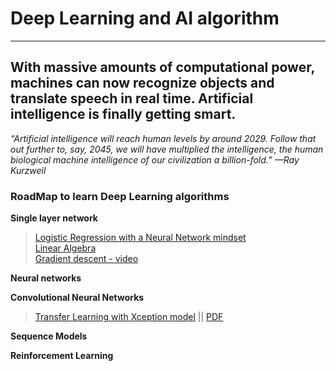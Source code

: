 # Deep Learning and AI algorithm

-----------------------------------------------------------------------------------------------------------------------------------
**With massive amounts of computational power, machines can now recognize objects and translate speech in real time. Artificial intelligence is finally getting smart.**
-----------------------------------------------------------------------------------------------------------------------------------

*“Artificial intelligence will reach human levels by around 2029. Follow that out further to, say, 2045, we will have multiplied the intelligence, the human biological machine intelligence of our civilization a billion-fold.” —Ray Kurzweil*




### RoadMap to learn Deep Learning algorithms 

**Single layer network**  
> [Logistic Regression with a Neural Network mindset](https://github.com/g0lemXIV/Deep-Learning-/blob/master/simple_NN-s/logistic_regression.ipynb)  
[Linear Algebra](https://ocw.mit.edu/courses/mathematics/18-06-linear-algebra-spring-2010/video-lectures/)  
[Gradient descent - video](https://www.youtube.com/watch?v=IHZwWFHWa-w)  

**Neural networks**  
>   

**Convolutional Neural Networks**  
>  [Transfer Learning with Xception model](https://github.com/g0lemXIV/Deep-Learning-/tree/master/Transfer-Learning) || [PDF](https://arxiv.org/pdf/1610.02357.pdf)

**Sequence Models**  
>  

**Reinforcement Learning**  
>
